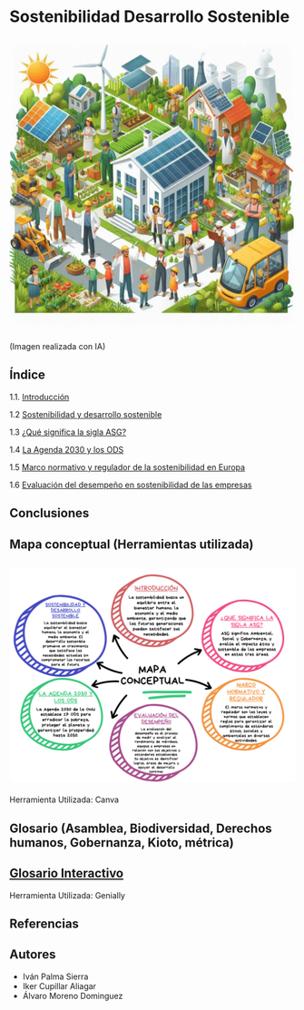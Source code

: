 # Sostenibilidad Desarrollo Sostenible
![introduccion](img/sostenibilidad2.jpeg)
---
(Imagen realizada con IA)
## Índice
1.1. [Introducción](introduccion.md)

1.2 [Sostenibilidad y desarrollo sostenible](Sostenibilidad.md)

1.3 [¿Qué significa la sigla ASG?]()

1.4 [La Agenda 2030 y los ODS](agenda.md)

1.5 [Marco normativo y regulador de la sostenibilidad en Europa]()

1.6 [Evaluación del desempeño en sostenibilidad de las empresas]()

## Conclusiones
## Mapa conceptual (Herramientas utilizada)
![mapa conceptual](img/mapaconceptual.png)
---
Herramienta Utilizada: Canva
## Glosario (Asamblea, Biodiversidad, Derechos humanos, Gobernanza, Kioto, métrica)
[Glosario Interactivo](https://view.genially.com/672c81a613e6505420dc0335/interactive-content-glosario-interactivo-sostenibilidad-y-desarrollo-sostenible)
---
Herramienta Utilizada: Genially
## Referencias
## Autores
- Iván Palma Sierra
- Iker Cupillar Aliagar
- Álvaro Moreno Dominguez
